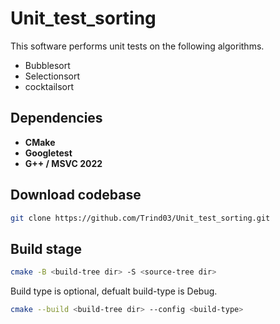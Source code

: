 # Unit_test_sorting
 
This software performs unit tests on the following algorithms.
- Bubblesort
- Selectionsort
- cocktailsort

## Dependencies
- **CMake**
- **Googletest**
- **G++ / MSVC 2022**

## Download codebase

``` bash
git clone https://github.com/Trind03/Unit_test_sorting.git
```

## Build stage

``` bash
cmake -B <build-tree dir> -S <source-tree dir>
```

Build type is optional, defualt build-type is Debug.
``` bash
cmake --build <build-tree dir> --config <build-type>
```